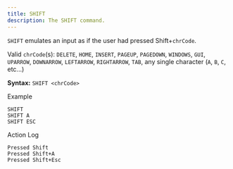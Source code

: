 ```yaml
---
title: SHIFT
description: The SHIFT command.
---
```


`SHIFT` emulates an input as if the user had pressed Shift+`chrCode`.

Valid `chrCode`(s): `DELETE`, `HOME`, `INSERT`, `PAGEUP`, `PAGEDOWN`, `WINDOWS`, `GUI`, `UPARROW`, `DOWNARROW`, `LEFTARROW`, `RIGHTARROW`, `TAB`, any single character (`A`, `B`, `C`, etc...)

**Syntax:** `SHIFT <chrCode>`

Example
```
SHIFT
SHIFT A
SHIFT ESC
```

Action Log
```
Pressed Shift
Pressed Shift+A
Pressed Shift+Esc
```